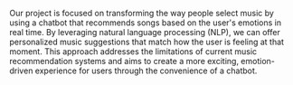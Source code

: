 Our project is focused on transforming the way people select music by using a chatbot that recommends songs based on the user's emotions in real time. By leveraging natural language processing (NLP), we can offer personalized music suggestions that match how the user is feeling at that moment. This approach addresses the limitations of current music recommendation systems and aims to create a more exciting, emotion-driven experience for users through the convenience of a chatbot.
